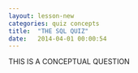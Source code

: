 ```yaml
---
layout: lesson-new
categories: quiz concepts
title:  "THE SQL QUIZ"
date:   2014-04-01 00:00:54
---
```


THIS IS A CONCEPTUAL QUESTION
